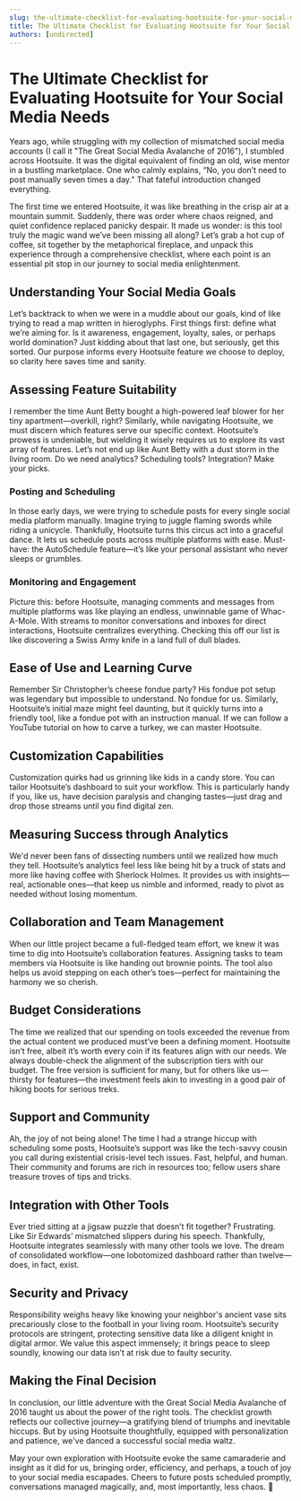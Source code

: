 ```yaml
---
slug: the-ultimate-checklist-for-evaluating-hootsuite-for-your-social-media-needs
title: The Ultimate Checklist for Evaluating Hootsuite for Your Social Media Needs
authors: [undirected]
---
```


# The Ultimate Checklist for Evaluating Hootsuite for Your Social Media Needs

Years ago, while struggling with my collection of mismatched social media accounts (I call it "The Great Social Media Avalanche of 2016"), I stumbled across Hootsuite. It was the digital equivalent of finding an old, wise mentor in a bustling marketplace. One who calmly explains, “No, you don’t need to post manually seven times a day.” That fateful introduction changed everything.

The first time we entered Hootsuite, it was like breathing in the crisp air at a mountain summit. Suddenly, there was order where chaos reigned, and quiet confidence replaced panicky despair. It made us wonder: is this tool truly the magic wand we’ve been missing all along? Let’s grab a hot cup of coffee, sit together by the metaphorical fireplace, and unpack this experience through a comprehensive checklist, where each point is an essential pit stop in our journey to social media enlightenment.

## Understanding Your Social Media Goals

Let’s backtrack to when we were in a muddle about our goals, kind of like trying to read a map written in hieroglyphs. First things first: define what we’re aiming for. Is it awareness, engagement, loyalty, sales, or perhaps world domination? Just kidding about that last one, but seriously, get this sorted. Our purpose informs every Hootsuite feature we choose to deploy, so clarity here saves time and sanity.

## Assessing Feature Suitability

I remember the time Aunt Betty bought a high-powered leaf blower for her tiny apartment—overkill, right? Similarly, while navigating Hootsuite, we must discern which features serve our specific context. Hootsuite’s prowess is undeniable, but wielding it wisely requires us to explore its vast array of features. Let’s not end up like Aunt Betty with a dust storm in the living room. Do we need analytics? Scheduling tools? Integration? Make your picks.

### Posting and Scheduling

In those early days, we were trying to schedule posts for every single social media platform manually. Imagine trying to juggle flaming swords while riding a unicycle. Thankfully, Hootsuite turns this circus act into a graceful dance. It lets us schedule posts across multiple platforms with ease. Must-have: the AutoSchedule feature—it’s like your personal assistant who never sleeps or grumbles.

### Monitoring and Engagement

Picture this: before Hootsuite, managing comments and messages from multiple platforms was like playing an endless, unwinnable game of Whac-A-Mole. With streams to monitor conversations and inboxes for direct interactions, Hootsuite centralizes everything. Checking this off our list is like discovering a Swiss Army knife in a land full of dull blades.

## Ease of Use and Learning Curve

Remember Sir Christopher’s cheese fondue party? His fondue pot setup was legendary but impossible to understand. No fondue for us. Similarly, Hootsuite’s initial maze might feel daunting, but it quickly turns into a friendly tool, like a fondue pot with an instruction manual. If we can follow a YouTube tutorial on how to carve a turkey, we can master Hootsuite.

## Customization Capabilities

Customization quirks had us grinning like kids in a candy store. You can tailor Hootsuite’s dashboard to suit your workflow. This is particularly handy if you, like us, have decision paralysis and changing tastes—just drag and drop those streams until you find digital zen.

## Measuring Success through Analytics

We'd never been fans of dissecting numbers until we realized how much they tell. Hootsuite’s analytics feel less like being hit by a truck of stats and more like having coffee with Sherlock Holmes. It provides us with insights—real, actionable ones—that keep us nimble and informed, ready to pivot as needed without losing momentum.

## Collaboration and Team Management

When our little project became a full-fledged team effort, we knew it was time to dig into Hootsuite’s collaboration features. Assigning tasks to team members via Hootsuite is like handing out brownie points. The tool also helps us avoid stepping on each other’s toes—perfect for maintaining the harmony we so cherish.

## Budget Considerations

The time we realized that our spending on tools exceeded the revenue from the actual content we produced must’ve been a defining moment. Hootsuite isn’t free, albeit it’s worth every coin if its features align with our needs. We always double-check the alignment of the subscription tiers with our budget. The free version is sufficient for many, but for others like us—thirsty for features—the investment feels akin to investing in a good pair of hiking boots for serious treks.

## Support and Community

Ah, the joy of not being alone! The time I had a strange hiccup with scheduling some posts, Hootsuite’s support was like the tech-savvy cousin you call during existential crisis-level tech issues. Fast, helpful, and human. Their community and forums are rich in resources too; fellow users share treasure troves of tips and tricks.

## Integration with Other Tools

Ever tried sitting at a jigsaw puzzle that doesn’t fit together? Frustrating. Like Sir Edwards’ mismatched slippers during his speech. Thankfully, Hootsuite integrates seamlessly with many other tools we love. The dream of consolidated workflow—one lobotomized dashboard rather than twelve—does, in fact, exist.

## Security and Privacy

Responsibility weighs heavy like knowing your neighbor's ancient vase sits precariously close to the football in your living room. Hootsuite’s security protocols are stringent, protecting sensitive data like a diligent knight in digital armor. We value this aspect immensely; it brings peace to sleep soundly, knowing our data isn’t at risk due to faulty security.

## Making the Final Decision

In conclusion, our little adventure with the Great Social Media Avalanche of 2016 taught us about the power of the right tools. The checklist growth reflects our collective journey—a gratifying blend of triumphs and inevitable hiccups. But by using Hootsuite thoughtfully, equipped with personalization and patience, we've danced a successful social media waltz.

May your own exploration with Hootsuite evoke the same camaraderie and insight as it did for us, bringing order, efficiency, and perhaps, a touch of joy to your social media escapades. Cheers to future posts scheduled promptly, conversations managed magically, and, most importantly, less chaos. 🥂